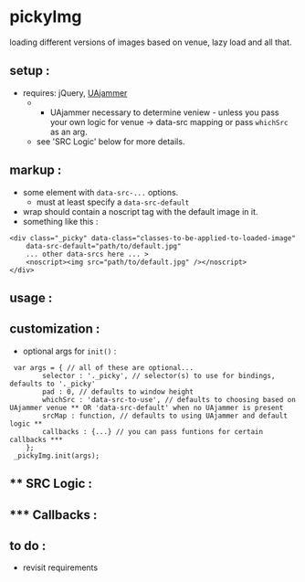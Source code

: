 pickyImg
========
loading different versions of images based on venue, lazy load and all that.


setup :
-----------
- requires: jQuery, [UAjammer](https://github.com/beechertrouble/UAjammer)
	- * UAjammer necessary to determine veniew - unless you pass your own logic for venue -> data-src mapping or pass <code>whichSrc</code> as an arg.
	- see 'SRC Logic' below for more details.


markup :
-----------
- some element with <code>data-src-...</code> options.
	- must at least specify a <code>data-src-default</code>  
- wrap should contain a noscript tag with the default image in it.
- something like this :
```
<div class="_picky" data-class="classes-to-be-applied-to-loaded-image" 
	data-src-default="path/to/default.jpg" 
	... other data-srcs here ... >
	<noscript><img src="path/to/default.jpg" /></noscript>
</div>
```

usage :
-----------


customization :
-----------
 - optional args for `init()` :
```
 var args = { // all of these are optional...
 		selector : '._picky', // selector(s) to use for bindings, defaults to '._picky'
 		pad : 0, // defaults to window height
 		whichSrc : 'data-src-to-use', // defaults to choosing based on UAjammer venue ** OR 'data-src-default' when no UAjammer is present
 		srcMap : function, // defaults to using UAjammer and default logic **
 		callbacks : {...} // you can pass funtions for certain callbacks ***
 	};
 _pickyImg.init(args);
```

** SRC Logic :
-----------


*** Callbacks :
-----------


to do :
-----------
- revisit requirements